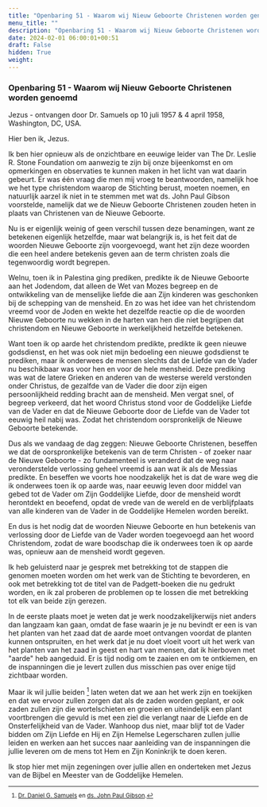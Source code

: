 ```yaml
---
title: "Openbaring 51 - Waarom wij Nieuw Geboorte Christenen worden genoemd"
menu_title: ""
description: "Openbaring 51 - Waarom wij Nieuw Geboorte Christenen worden genoemd"
date: 2024-02-01 06:00:01+00:51
draft: False
hidden: True
weight:
---
```

### Openbaring 51 - Waarom wij Nieuw Geboorte Christenen worden genoemd

Jezus - ontvangen door Dr. Samuels op 10 juli 1957 & 4 april 1958, Washington, DC, USA.

Hier ben ik, Jezus.

Ik ben hier opnieuw als de onzichtbare en eeuwige leider van The Dr. Leslie R. Stone Foundation om aanwezig te zijn bij onze bijeenkomst en om opmerkingen en observaties te kunnen maken in het licht van wat daarin gebeurt. Er was één vraag die men mij vroeg te beantwoorden, namelijk hoe we het type christendom waarop de Stichting berust, moeten noemen, en natuurlijk aarzel ik niet in te stemmen met wat ds. John Paul Gibson voorstelde, namelijk dat we de Nieuw Geboorte Christenen zouden heten in plaats van Christenen van de Nieuwe Geboorte.

Nu is er eigenlijk weinig of geen verschil tussen deze benamingen, want ze betekenen eigenlijk hetzelfde, maar wat belangrijk is, is het feit dat de woorden Nieuwe Geboorte zijn voorgevoegd, want het zijn deze woorden die een heel andere betekenis geven aan de term christen zoals die tegenwoordig wordt begrepen.

Welnu, toen ik in Palestina ging prediken, predikte ik de Nieuwe Geboorte aan het Jodendom, dat alleen de Wet van Mozes begreep en de ontwikkeling van de menselijke liefde die aan Zijn kinderen was geschonken bij de schepping van de mensheid. En zo was het idee van het christendom vreemd voor de Joden en wekte het dezelfde reactie op die de woorden Nieuwe Geboorte nu wekken in de harten van hen die niet begrijpen dat christendom en Nieuwe Geboorte in werkelijkheid hetzelfde betekenen.

Want toen ik op aarde het christendom predikte, predikte ik geen nieuwe godsdienst, en het was ook niet mijn bedoeling een nieuwe godsdienst te prediken, maar ik onderwees de mensen slechts dat de Liefde van de Vader nu beschikbaar was voor hen en voor de hele mensheid. Deze prediking was wat de latere Grieken en anderen van de westerse wereld verstonden onder Christus, de gezalfde van de Vader die door zijn eigen persoonlijkheid redding bracht aan de mensheid. Men vergat snel, of begreep verkeerd, dat het woord Christus stond voor de Goddelijke Liefde van de Vader en dat de Nieuwe Geboorte door de Liefde van de Vader tot eeuwig heil nabij was. Zodat het christendom oorspronkelijk de Nieuwe Geboorte betekende.

Dus als we vandaag de dag zeggen: Nieuwe Geboorte Christenen, beseffen we dat de oorspronkelijke betekenis van de term Christen - of zoeker naar de Nieuwe Geboorte - zo fundamenteel is veranderd dat de weg naar veronderstelde verlossing geheel vreemd is aan wat ik als de Messias predikte. En beseffen we voorts hoe noodzakelijk het is dat de ware weg die ik onderwees toen ik op aarde was, naar eeuwig leven door middel van gebed tot de Vader om Zijn Goddelijke Liefde, door de mensheid wordt herontdekt en beoefend, opdat de vrede van de wereld en de verblijfplaats van alle kinderen van de Vader in de Goddelijke Hemelen worden bereikt.

En dus is het nodig dat de woorden Nieuwe Geboorte en hun betekenis van verlossing door de Liefde van de Vader worden toegevoegd aan het woord Christendom, zodat de ware boodschap die ik onderwees toen ik op aarde was, opnieuw aan de mensheid wordt gegeven.

Ik heb geluisterd naar je gesprek met betrekking tot de stappen die genomen moeten worden om het werk van de Stichting te bevorderen, en ook met betrekking tot de titel van de Padgett-boeken die nu gedrukt worden, en ik zal proberen de problemen op te lossen die met betrekking tot elk van beide zijn gerezen.

In de eerste plaats moet je weten dat je werk noodzakelijkerwijs niet anders dan langzaam kan gaan, omdat de fase waarin je je nu bevindt er een is van het planten van het zaad dat de aarde moet ontvangen voordat de planten kunnen ontspruiten, en het werk dat je nu doet vloeit voort uit het werk van het planten van het zaad in geest en hart van mensen, dat ik hierboven met "aarde" heb aangeduid. Er is tijd nodig om te zaaien en om te ontkiemen, en de inspanningen die je levert zullen dus misschien pas over enige tijd zichtbaar worden.

Maar ik wil jullie beiden [^1] laten weten dat we aan het werk zijn en toekijken en dat we ervoor zullen zorgen dat als de zaden worden geplant, er ook zaden zullen zijn die wortelschieten en groeien en uiteindelijk een plant voortbrengen die gevuld is met een ziel die verlangt naar de Liefde en de Onsterfelijkheid van de Vader. Wanhoop dus niet, maar blijf tot de Vader bidden om Zijn Liefde en Hij en Zijn Hemelse Legerscharen zullen jullie leiden en werken aan het succes naar aanleiding van de inspanningen die jullie leveren om de mens tot Hem en Zijn Koninkrijk te doen keren.

Ik stop hier met mijn zegeningen over jullie allen en onderteken met
Jezus van de Bijbel en Meester van de Goddelijke Hemelen.
<small>

[^1]: [Dr. Daniel G. Samuels](/2-nl-samuels-messages/2-4-nl-who-was-samuels/) en [ds. John Paul Gibson](/10-nl-divine-love-community/10-4-nl-history-of-dl-communities/10-4-1-2-nl-gibson-floater/).
